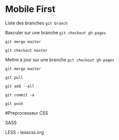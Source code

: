 # Mobile First

Liste des branches
```git branch ```

Basculer sur une branche
```git checkout gh-pages```

```git merge master```

```git checkout master```

Mettre à jour sur une branche
```git checkout gh-pages```

```git merge master```

```git pull```

```git add --all```

```git commit -a```


```git push```

#Preprocesseur CSS


SASS

LESS - lesscss.org
